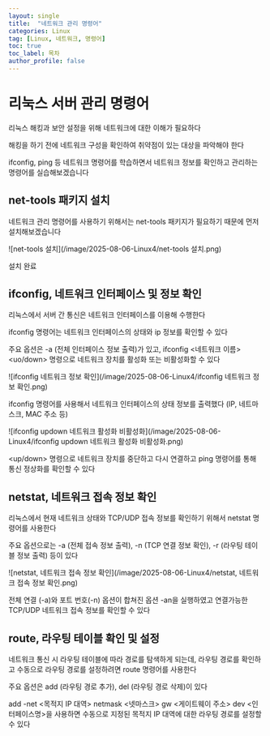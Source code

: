 ```yaml
---
layout: single
title:  "네트워크 관리 명령어"
categories: Linux
tag: [Linux, 네트워크, 명령어]
toc: true
toc_label: 목차
author_profile: false
---
```


# 리눅스 서버 관리 명령어

리눅스 해킹과 보안 설정을 위해 네트워크에 대한 이해가 필요하다

해킹을 하기 전에 네트워크 구성을 확인하여 취약점이 있는 대상을 파악해야 한다

ifconfig, ping 등 네트워크 명령어를 학습하면서 네트워크 정보를 확인하고 관리하는
명령어를 실습해보겠습니다

## net-tools 패키지 설치

네트워크 관리 명령어를 사용하기 위해서는 net-tools 패키지가 필요하기 때문에 먼저 설치해보겠습니다

![net-tools 설치](/image/2025-08-06-Linux4/net-tools 설치.png)

설치 완료

## ifconfig, 네트워크 인터페이스 및 정보 확인

리눅스에서 서버 간 통신은 네트워크 인터페이스를 이용해 수행한다

ifconfig 명령어는 네트워크 인터페이스의 상태와 ip 정보를 확인할 수 있다

주요 옵션은 -a (전체 인터페이스 정보 출력)가 있고, ifconfig <네트워크 이름> <uo/down> 
명령으로 네트워크 장치를 활성화 또는 비활성화할 수 있다

![ifconfig 네트워크 정보 확인](/image/2025-08-06-Linux4/ifconfig 네트워크 정보 확인.png)

ifconfig 명령어를 사용해서 네트워크 인터페이스의 상태 정보를 출력했다
(IP, 네트마스크, MAC 주소 등)

![ifconfig updown 네트워크 활성화 비활성화](/image/2025-08-06-Linux4/ifconfig updown 네트워크 활성화 비활성화.png)

<up/down> 명령으로 네트워크 장치를 중단하고 다시 연결하고 ping 명령어를 통해 통신 정상화를 확인할 수 있다

## netstat, 네트워크 접속 정보 확인

리눅스에서 현재 네트워크 상태와 TCP/UDP 접속 정보를 확인하기 위해서 netstat 명령어를 사용한다

주요 옵션으로는 -a (전체 접속 정보 출력), -n (TCP 연결 정보 확인), -r (라우팅 테이블 정보 출력) 등이 있다

![netstat, 네트워크 접속 정보 확인](/image/2025-08-06-Linux4/netstat, 네트워크 접속 정보 확인.png)

전체 연결 (-a)와 포트 번호(-n) 옵션이 합쳐진 옵션 -an을 실행하였고 
연결가능한 TCP/UDP 네트워크 접속 정보를 확인할 수 있다

## route, 라우팅 테이블 확인 및 설정

네트워크 통신 시 라우팅 테이블에 따라 경로를 탐색하게 되는데, 라우팅 경로를 확인하고 수동으로 라우팅 경로를 설정하려면 route 명령어를 사용한다

주요 옵션은 add (라우팅 경로 추가), del (라우팅 경로 삭제)이 있다

add -net <목적지 IP 대역> netmask <넷마스크> gw <게이트웨이 주소> dev <인터페이스명>을 사용하면 수동으로 지정된 목적지 IP 대역에 대한 라우팅 경로를 설정할 수 있다


